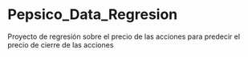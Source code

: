 # Pepsico_Data_Regresion
Proyecto de regresión sobre el precio de las acciones para predecir el precio de cierre de las acciones
